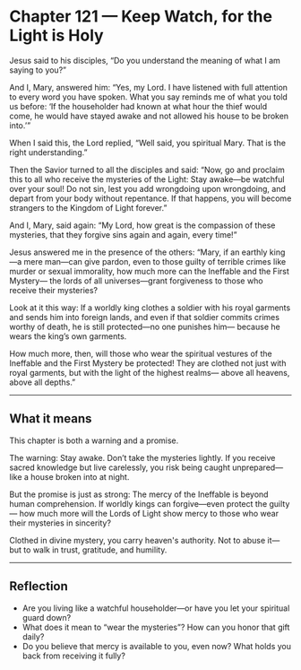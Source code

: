 # Chapter 121 — Keep Watch, for the Light is Holy

Jesus said to his disciples,
“Do you understand the meaning of what I am saying to you?”

And I, Mary, answered him:
“Yes, my Lord. I have listened with full attention to every word you have spoken. What you say reminds me of what you told us before: ‘If the householder had known at what hour the thief would come, he would have stayed awake and not allowed his house to be broken into.’”

When I said this, the Lord replied, “Well said, you spiritual Mary. That is the right understanding.”

Then the Savior turned to all the disciples and said: “Now, go and proclaim this to all who receive the mysteries of the Light: Stay awake—be watchful over your soul! Do not sin, lest you add wrongdoing upon wrongdoing, and depart from your body without repentance.  If that happens, you will become strangers to the Kingdom of Light forever.”

And I, Mary, said again:
“My Lord, how great is the compassion of these mysteries,  that they forgive sins again and again, every time!”

Jesus answered me in the presence of the others:
“Mary, if an earthly king—a mere man—can give pardon, even to those guilty of terrible crimes like murder or sexual immorality, how much more can the Ineffable and the First Mystery—
the lords of all universes—grant forgiveness to those who receive their mysteries?

Look at it this way:
If a worldly king clothes a soldier with his royal garments and sends him into foreign lands, and even if that soldier commits crimes worthy of death, he is still protected—no one punishes him— because he wears the king’s own garments.

How much more, then, will those who wear the spiritual vestures of the Ineffable and the First Mystery be protected! They are clothed not just with royal garments, but with the light of the highest realms— above all heavens, above all depths.”

---

## What it means

This chapter is both a warning and a promise.

The warning: Stay awake. Don’t take the mysteries lightly.
If you receive sacred knowledge but live carelessly, you risk being caught unprepared— like a house broken into at night.

But the promise is just as strong: The mercy of the Ineffable is beyond human comprehension. If worldly kings can forgive—even protect the guilty— how much more will the Lords of Light show mercy
to those who wear their mysteries in sincerity?

Clothed in divine mystery,
you carry heaven's authority.
Not to abuse it—but to walk in trust, gratitude, and humility.

---

## Reflection

* Are you living like a watchful householder—or have you let your spiritual guard down?
* What does it mean to “wear the mysteries”? How can you honor that gift daily?
* Do you believe that mercy is available to you, even now? What holds you back from receiving it fully?
